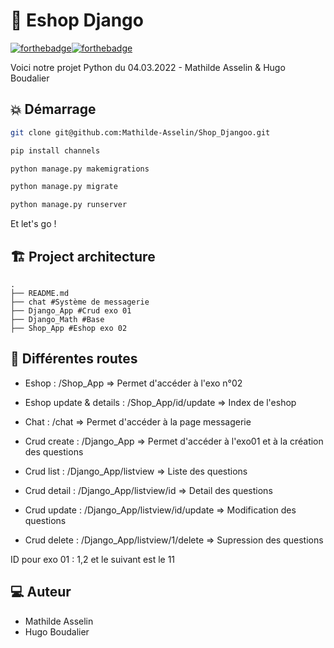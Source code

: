 # :rocket: Eshop Django 

[![forthebadge](https://forthebadge.com/images/badges/built-by-developers.svg)](https://forthebadge.com)[![forthebadge](http://forthebadge.com/images/badges/powered-by-electricity.svg)](http://forthebadge.com)

Voici notre projet Python du 04.03.2022 - Mathilde Asselin & Hugo Boudalier

## :boom: Démarrage

```bash
git clone git@github.com:Mathilde-Asselin/Shop_Djangoo.git
```
```bash
pip install channels
```
```bash
python manage.py makemigrations
```
```bash
python manage.py migrate
```
```bash
python manage.py runserver
```
Et let's go !

## 🏗 Project architecture
```shell
.
├── README.md
├── chat #Système de messagerie  
├── Django_App #Crud exo 01 
├── Django_Math #Base
├── Shop_App #Eshop exo 02
```

## 🔔 Différentes routes

- Eshop : /Shop_App => Permet d'accéder à l'exo n°02
- Eshop update & details : /Shop_App/id/update => Index de l'eshop

- Chat : /chat => Permet d'accéder à la page messagerie  

- Crud create : /Django_App => Permet d'accéder à l'exo01 et à la création des questions
- Crud list : /Django_App/listview => Liste des questions
- Crud detail : /Django_App/listview/id => Detail des questions
- Crud update : /Django_App/listview/id/update => Modification des questions
- Crud delete : /Django_App/listview/1/delete => Supression des questions 
 
 ID pour exo 01 : 1,2 et le suivant est le 11

## 💻 Auteur

* Mathilde Asselin
* Hugo Boudalier
